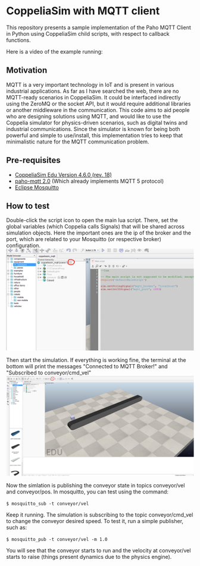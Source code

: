 # CoppeliaSim with MQTT client

This repository presents a sample implementation of the Paho MQTT Client in Python using CoppeliaSim child scripts, with respect to callback functions.

Here is a video of the example running:

## Motivation

MQTT is a very important technology in IoT and is present in various industrial applications. As far as I have searched the web, there are no MQTT-ready scenarios in CoppeliaSim. It could be interfaced indirectly using the ZeroMQ or the socket API, but it would require additional libraries or another middleware in the communication. This code aims to aid people who are designing solutions using MQTT, and would like to use the Coppelia simulator for physics-driven scenarios, such as digital twins and industrial communications. Since the simulator is known for being both powerful and simple to use/install, this implementation tries to keep that minimalistic nature for the MQTT communication problem.

## Pre-requisites

- [CoppeliaSim Edu Version 4.6.0 (rev. 18)](https://www.coppeliarobotics.com/)
- [paho-mqtt 2.0](https://pypi.org/project/paho-mqtt/) (Which already implements MQTT 5 protocol)
- [Eclipse Mosquitto](https://mosquitto.org/download/)

## How to test

Double-click the script icon to open the main lua script. There, set the global variables (which Coppelia calls Signals) that will be shared across simulation objects. Here the important ones are the ip of the broker and the port, which are related to your Mosquitto (or respective broker) configuration.
![luaMain](./img/lua_script.png)

Then start the simulation. If everything is working fine, the terminal at the bottom will print the messages "Connected to MQTT Broker!" and "Subscribed to conveyor/cmd_vel"
![PlaySimulation](./img/play_simul.png)

Now the simlation is publishing the conveyor state in topics conveyor/vel and conveyor/pos. In mosquitto, you can test using the command:

``
 $ mosquitto_sub -t conveyor/vel
``

Keep it running. The simulation is subscribing to the topic conveyor/cmd_vel to change the conveyor desired speed. To test it, run a simple publisher, such as:

``
 $ mosquitto_pub -t conveyor/vel -m 1.0
``

You will see that the conveyor starts to run and the velocity at conveyor/vel starts to raise (things present dynamics due to the physics engine).

